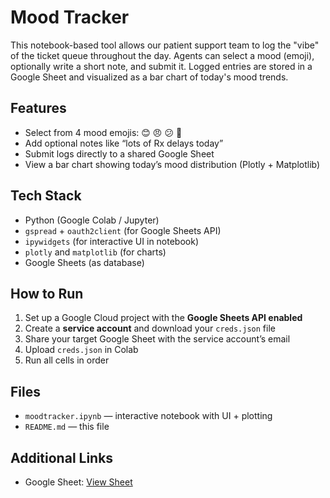 # Mood Tracker

This notebook-based tool allows our patient support team to log the "vibe" of the ticket queue throughout the day. Agents can select a mood (emoji), optionally write a short note, and submit it. Logged entries are stored in a Google Sheet and visualized as a bar chart of today's mood trends.

## Features

- Select from 4 mood emojis: 😊 😠 😕 🎉
- Add optional notes like “lots of Rx delays today”
- Submit logs directly to a shared Google Sheet
- View a bar chart showing today’s mood distribution (Plotly + Matplotlib)

## Tech Stack

- Python (Google Colab / Jupyter)
- `gspread` + `oauth2client` (for Google Sheets API)
- `ipywidgets` (for interactive UI in notebook)
- `plotly` and `matplotlib` (for charts)
- Google Sheets (as database)

## How to Run 

1. Set up a Google Cloud project with the **Google Sheets API enabled**
2. Create a **service account** and download your `creds.json` file
3. Share your target Google Sheet with the service account’s email
4. Upload `creds.json` in Colab
5. Run all cells in order

## Files

- `moodtracker.ipynb` — interactive notebook with UI + plotting
- `README.md` — this file

## Additional Links
- Google Sheet: [View Sheet](https://docs.google.com/spreadsheets/d/1DvJzFItN61QgzXS9OB_FUEltq6idruWNjoW0HP1ys8s/edit?usp=sharing)

